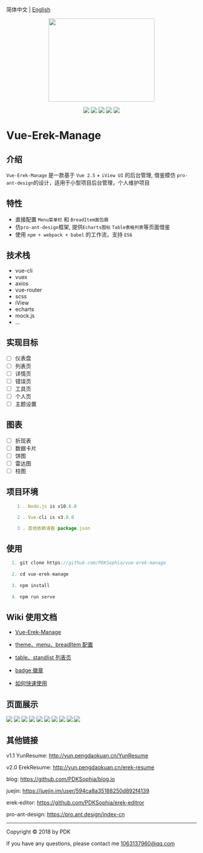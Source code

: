 简体中文 | [English](./README.en.md)

<div align='center'>

  <img src='https://github.com/PDKSophia/erek-resume-manage/raw/master/image/logo.png' width=280 height=220>

![](https://img.shields.io/badge/vue-2.5.2-blue.svg)
![](https://img.shields.io/badge/license-MIT-orange.svg)
![](https://img.shields.io/badge/echarts-4.1.0-yellow.svg)
![](https://img.shields.io/badge/iView-3.1.3-green.svg)
![](https://img.shields.io/badge/axios-0.18.0-red.svg)

</div>

# Vue-Erek-Manage

## 介绍
`Vue-Erek-Manage` 是一款基于 `Vue 2.5` + `iView UI` 的后台管理, 借鉴模仿 `pro-ant-design`的设计，适用于小型项目后台管理，个人维护项目

## 特性

- 直接配置 `Menu菜单栏` 和 `BreadItem面包屑`
- 仿`pro-ant-design`框架, 提供`Echarts图标` `Table表格列表`等页面借鉴
- 使用 `npm + webpack + babel` 的工作流，支持 `ES6`

<!-- ## Display Link -->
<!-- Link: http://yun.pengdaokuan.cn/erek-manage -->

## 技术栈
+ vue-cli
+ vuex
+ axios
+ vue-router
+ scss
+ iView
+ echarts
+ mock.js
+ ...

## 实现目标
- [ ] 仪表盘
- [ ] 列表页
- [ ] 详情页
- [ ] 错误页
- [ ] 工具页
- [ ] 个人页
- [ ] 主题设置

## 图表
- [ ] 折现表
- [ ] 数据卡片
- [ ] 饼图
- [ ] 雷达图
- [ ] 柱图

## 项目环境
```javascript
    1 . Node.js is v10.6.0 

    2 . Vue-cli is v3.0.0

    3 . 其他依赖请看 package.json

```

## 使用
```javascript
  1. git clone https://github.com/PDKSophia/vue-erek-manage
  
  2. cd vue-erek-manage
  
  3. npm install
  
  4. npm run serve
```

## Wiki 使用文档
- [Vue-Erek-Manage](https://github.com/PDKSophia/vue-erek-manage/wiki/Vue-Erek-Manage-%E6%96%87%E6%A1%A3)

- [theme、menu、breadItem 配置](https://github.com/PDKSophia/vue-erek-manage/wiki/%E9%85%8D%E7%BD%AE%E7%9B%B8%E5%85%B3%E6%96%87%E6%A1%A3)

- [table、standlist 列表页](https://github.com/PDKSophia/vue-erek-manage/wiki/%E5%88%97%E8%A1%A8%E9%A1%B5)

- [badge 徽章](https://github.com/PDKSophia/vue-erek-manage/wiki/%E5%BE%BD%E7%AB%A0)

- [如何快速使用](https://github.com/PDKSophia/vue-erek-manage/wiki)

## 页面展示

<img src='https://github.com/PDKSophia/erek-resume-manage/raw/master/image/vue-erek-1.png'>

<img src='https://github.com/PDKSophia/erek-resume-manage/raw/master/image/vue-erek-index.png'>

<img src='https://github.com/PDKSophia/erek-resume-manage/raw/master/image/vue-erek-table.png'>

<img src='https://github.com/PDKSophia/erek-resume-manage/raw/master/image/vue-erek-stand.png'>

<img src='https://github.com/PDKSophia/erek-resume-manage/raw/master/image/vue-erek-403.png'>

<img src='https://github.com/PDKSophia/erek-resume-manage/raw/master/image/vue-erek-404.png'>

<img src='https://github.com/PDKSophia/erek-resume-manage/raw/master/image/vue-erek-500.png'>

<img src='https://github.com/PDKSophia/erek-resume-manage/raw/master/image/vue-erek-user-1.png'>

<img src='https://github.com/PDKSophia/erek-resume-manage/raw/master/image/vue-erek-user-2.png'>

<img src='https://github.com/PDKSophia/erek-resume-manage/raw/master/image/vue-erek-user-3.png'>

## 其他链接

v1.1 YunResume: http://yun.pengdaokuan.cn/YunResume

v2.0 ErekResume: http://yun.pengdaokuan.cn/erek-resume

blog: https://github.com/PDKSophia/blog.io

juejin: https://juejin.im/user/594ca8a35188250d892f4139

erek-editor: https://github.com/PDKSophia/erek-editror

pro-ant-design: https://pro.ant.design/index-cn

-----

Copyright © 2018 by PDK

If you have any questions, please contact me 1063137960@qq.com
